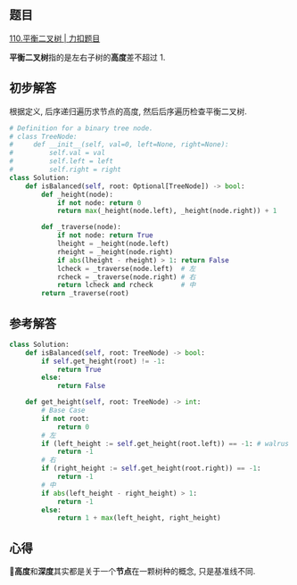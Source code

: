 ## 题目
[110.平衡二叉树 | 力扣题目](https://leetcode.cn/problems/balanced-binary-tree/description/)

**平衡二叉树**指的是左右子树的**高度**差不超过 1.

## 初步解答
根据定义, 后序递归遍历求节点的高度, 然后后序遍历检查平衡二叉树.
```python
# Definition for a binary tree node.
# class TreeNode:
#     def __init__(self, val=0, left=None, right=None):
#         self.val = val
#         self.left = left
#         self.right = right
class Solution:
    def isBalanced(self, root: Optional[TreeNode]) -> bool:
        def _height(node):
            if not node: return 0
            return max(_height(node.left), _height(node.right)) + 1

        def _traverse(node):
            if not node: return True
            lheight = _height(node.left)
            rheight = _height(node.right)
            if abs(lheight - rheight) > 1: return False
            lcheck = _traverse(node.left)  # 左
            rcheck = _traverse(node.right) # 右
            return lcheck and rcheck       # 中
        return _traverse(root)
```

## 参考解答
```python
class Solution:
    def isBalanced(self, root: TreeNode) -> bool:
        if self.get_height(root) != -1:
            return True
        else:
            return False

    def get_height(self, root: TreeNode) -> int:
        # Base Case
        if not root:
            return 0
        # 左
        if (left_height := self.get_height(root.left)) == -1: # walrus operator :=
            return -1
        # 右
        if (right_height := self.get_height(root.right)) == -1:
            return -1
        # 中
        if abs(left_height - right_height) > 1:
            return -1
        else:
            return 1 + max(left_height, right_height)
```


## 心得
🚨**高度**和**深度**其实都是关于一个**节点**在一颗树种的概念, 只是基准线不同.